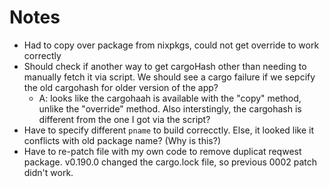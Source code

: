 # Notes
- Had to copy over package from nixpkgs, could not get override to work correctly
- Should check if another way to get cargoHash other than needing to manually fetch
  it via script.  We should see a cargo failure if we sepcify the old cargohash for
  older version of the app?
  - A: looks like the cargohaah is available with the "copy" method, unlike the
    "override" method.  Also interstingly, the cargohash is different from the one I got via
    the script?
- Have to specify different `pname` to build correcctly. Else, it looked like it
  conflicts with old package name? (Why is this?)
- Have to re-patch file with my own code to remove duplicat reqwest package.
  v0.190.0 changed the cargo.lock file, so previous 0002 patch didn't work.
